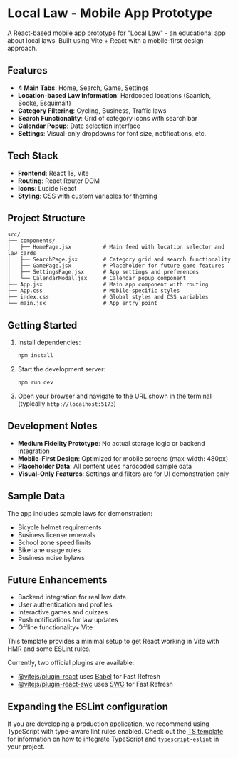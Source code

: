 # Local Law - Mobile App Prototype

A React-based mobile app prototype for "Local Law" - an educational app about local laws. Built using Vite + React with a mobile-first design approach.

## Features

- **4 Main Tabs**: Home, Search, Game, Settings
- **Location-based Law Information**: Hardcoded locations (Saanich, Sooke, Esquimalt)
- **Category Filtering**: Cycling, Business, Traffic laws
- **Search Functionality**: Grid of category icons with search bar
- **Calendar Popup**: Date selection interface
- **Settings**: Visual-only dropdowns for font size, notifications, etc.

## Tech Stack

- **Frontend**: React 18, Vite
- **Routing**: React Router DOM
- **Icons**: Lucide React
- **Styling**: CSS with custom variables for theming

## Project Structure

```
src/
├── components/
│   ├── HomePage.jsx          # Main feed with location selector and law cards
│   ├── SearchPage.jsx        # Category grid and search functionality
│   ├── GamePage.jsx          # Placeholder for future game features
│   ├── SettingsPage.jsx      # App settings and preferences
│   └── CalendarModal.jsx     # Calendar popup component
├── App.jsx                   # Main app component with routing
├── App.css                   # Mobile-specific styles
├── index.css                 # Global styles and CSS variables
└── main.jsx                  # App entry point
```

## Getting Started

1. Install dependencies:

   ```bash
   npm install
   ```

2. Start the development server:

   ```bash
   npm run dev
   ```

3. Open your browser and navigate to the URL shown in the terminal (typically `http://localhost:5173`)

## Development Notes

- **Medium Fidelity Prototype**: No actual storage logic or backend integration
- **Mobile-First Design**: Optimized for mobile screens (max-width: 480px)
- **Placeholder Data**: All content uses hardcoded sample data
- **Visual-Only Features**: Settings and filters are for UI demonstration only

## Sample Data

The app includes sample laws for demonstration:

- Bicycle helmet requirements
- Business license renewals
- School zone speed limits
- Bike lane usage rules
- Business noise bylaws

## Future Enhancements

- Backend integration for real law data
- User authentication and profiles
- Interactive games and quizzes
- Push notifications for law updates
- Offline functionality+ Vite

This template provides a minimal setup to get React working in Vite with HMR and some ESLint rules.

Currently, two official plugins are available:

- [@vitejs/plugin-react](https://github.com/vitejs/vite-plugin-react/blob/main/packages/plugin-react) uses [Babel](https://babeljs.io/) for Fast Refresh
- [@vitejs/plugin-react-swc](https://github.com/vitejs/vite-plugin-react/blob/main/packages/plugin-react-swc) uses [SWC](https://swc.rs/) for Fast Refresh

## Expanding the ESLint configuration

If you are developing a production application, we recommend using TypeScript with type-aware lint rules enabled. Check out the [TS template](https://github.com/vitejs/vite/tree/main/packages/create-vite/template-react-ts) for information on how to integrate TypeScript and [`typescript-eslint`](https://typescript-eslint.io) in your project.

